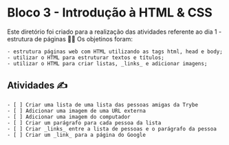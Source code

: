 # Bloco 3 - Introdução à HTML & CSS

Este diretório foi criado para a realização das atividades referente ao dia 1 - estrutura de páginas :woman_technologist:
Os objetinos foram: 
    
    - estrutura páginas web com HTML utilizando as tags html, head e body;
    - utilizar o HTML para estruturar textos e títulos;
    - utilizar o HTML para criar listas, _links_ e adicionar imagens; 

## Atividades :writing_hand:

    - [ ] Criar uma lista de uma lista das pessoas amigas da Trybe
    - [ ] Adicionar uma imagem de uma URL externa 
    - [ ] Adicionar uma imagem do computador 
    - [ ] Criar um parágrafo para cada pessoa da lista
    - [ ] Criar _links_ entre a lista de pessoas e o parágrafo da pessoa 
    - [ ] Criar um _link_ para a página do Google 